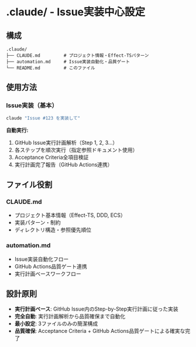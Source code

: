 # .claude/ - Issue実装中心設定

## 構成
```
.claude/
├── CLAUDE.md         # プロジェクト情報・Effect-TSパターン
├── automation.md     # Issue実装自動化・品質ゲート
└── README.md         # このファイル
```

## 使用方法

### Issue実装（基本）
```bash
claude "Issue #123 を実装して"
```

**自動実行:**
1. GitHub Issue実行計画解析（Step 1, 2, 3...）
2. 各ステップを順次実行（指定参照ドキュメント使用）
3. Acceptance Criteria全項目検証
4. 実行計画完了報告（GitHub Actions連携）

## ファイル役割

### CLAUDE.md
- プロジェクト基本情報（Effect-TS, DDD, ECS）
- 実装パターン・制約
- ディレクトリ構造・参照優先順位

### automation.md
- Issue実装自動化フロー
- GitHub Actions品質ゲート連携
- 実行計画ベースワークフロー

## 設計原則

- **実行計画ベース**: GitHub Issue内のStep-by-Step実行計画に従った実装
- **完全自動**: 実行計画解析から品質確保まで自動化
- **最小設定**: 3ファイルのみの簡潔構成
- **品質確保**: Acceptance Criteria + GitHub Actions品質ゲートによる確実な完了